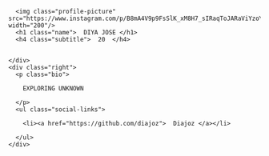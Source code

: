 <html>
<head><link rel="stylesheet" type="text/css" href="style.css"></head>
<body>
  <div class="wrapper">
    <div class="left">
    
    
      <img class="profile-picture" src="https://www.instagram.com/p/B8mA4V9p9FsSlK_xM8H7_sIRaqToJARaViYzoY0/" width="200"/>
      <h1 class="name">  DIYA JOSE </h1>
      <h4 class="subtitle">  20  </h4>
    
    
    </div>
    <div class="right">
      <p class="bio">
        
        EXPLORING UNKNOWN
      
      </p>
      <ul class="social-links">
        
        <li><a href="https://github.com/diajoz">  Diajoz </a></li>
      
      </ul>
    </div>
  </div>
</body>
</html>
